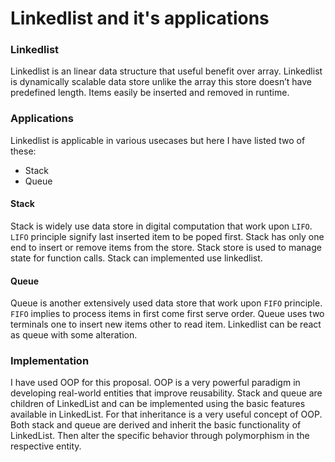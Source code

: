 # Linkedlist and it's applications

### Linkedlist
Linkedlist is an linear data structure that useful benefit over array. Linkedlist is dynamically scalable data store unlike the array this store doesn’t have predefined length. Items easily be inserted and removed in runtime.
### Applications
Linkedlist is applicable in various usecases but here I have listed two of these:
- Stack
- Queue
#### Stack
Stack is widely use data store in digital computation that work upon `LIFO`. `LIFO` principle signify last inserted item to be poped first. Stack has only one end to insert or remove items from the store. Stack store is used to manage state for function calls. Stack can implemented use linkedlist.
#### Queue
Queue is another extensively used data store that work upon `FIFO` principle. `FIFO` implies to process items in first come first serve order. Queue uses two terminals one to insert new items other to read item. Linkedlist can be react as queue with some alteration.
### Implementation
I have used OOP for this proposal. OOP is a very powerful paradigm in developing real-world entities that improve reusability. Stack and queue are children of LinkedList and can be implemented using the basic features available in LinkedList. For that inheritance is a very useful concept of OOP. Both stack and queue are derived and inherit the basic functionality of LinkedList. Then alter the specific behavior through polymorphism in the respective entity.
